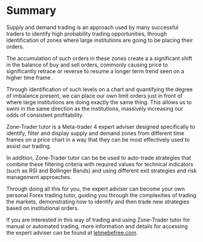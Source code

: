 # Summary

Supply and demand trading is an approach used by many successful traders to identify high probability trading opportunities, through identification of zones where large institutions are going to be placing their orders.

The accumulation of such orders in these zones create a a significant shift in the balance of buy and sell orders, commonly causing price to significantly retrace or reverse to resume a longer term trend seen on a higher time frame .

Through identification of such levels on a chart and quantifying the degree of imbalance present, we can place our own limit orders just in front of where large institutions are doing exactly the same thing. This allows us to swim in the same direction as the institutions, massively increasing our odds of consistent profitability.

Zone-Trader tutor is a Meta-trader 4 expert adviser designed specifically to identify, filter and display supply and demand zones  from different time frames on a price chart in a way that they can be most effectively used to assist our trading. 

In addition, Zone-Trader tutor can be be used to auto-trade strategies that combine these filtering criteria with required values for technical indicators \(such as RSI and Bollinger Bands\) and using different exit strategies and risk management approaches.

Through doing all this for you, the expert adviser can become your own personal Forex trading tutor, guiding you through the complexities of trading the markets, demonstrating how to identify and then trade new strategies based on institutional orders.

If you are interested in this way of trading and using Zone-Trader tutor for manual or automated trading, more information and details for accessing the expert adviser can be found at [letmebefree.com](/www.letmebefree.com).

